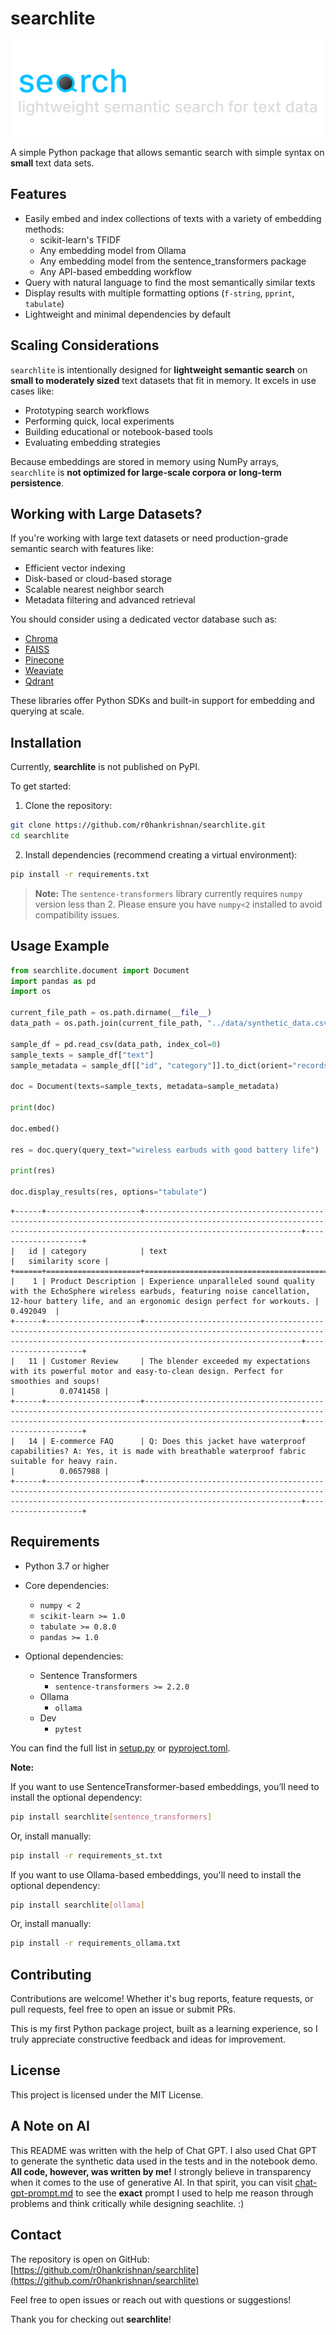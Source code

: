 # searchlite

![searchlite logo](assets/searchlite-no-bg.svg)

A simple Python package that allows semantic search with simple syntax on **small** text data sets.

## Features

- Easily embed and index collections of texts with a variety of embedding methods:
  - scikit-learn's TFIDF
  - Any embedding model from Ollama
  - Any embedding model from the sentence_transformers package
  - Any API-based embedding workflow
- Query with natural language to find the most semantically similar texts
- Display results with multiple formatting options (`f-string`, `pprint`, `tabulate`)
- Lightweight and minimal dependencies by default

## Scaling Considerations

`searchlite` is intentionally designed for **lightweight semantic search** on **small to moderately sized** text datasets that fit in memory. It excels in use cases like:

* Prototyping search workflows
* Performing quick, local experiments
* Building educational or notebook-based tools
* Evaluating embedding strategies

Because embeddings are stored in memory using NumPy arrays, `searchlite` is **not optimized for large-scale corpora or long-term persistence**.

## Working with Large Datasets?

If you're working with large text datasets or need production-grade semantic search with features like:

* Efficient vector indexing
* Disk-based or cloud-based storage
* Scalable nearest neighbor search
* Metadata filtering and advanced retrieval

You should consider using a dedicated vector database such as:

* [Chroma](https://www.trychroma.com/)
* [FAISS](https://github.com/facebookresearch/faiss)
* [Pinecone](https://www.pinecone.io/)
* [Weaviate](https://weaviate.io/)
* [Qdrant](https://qdrant.tech/)

These libraries offer Python SDKs and built-in support for embedding and querying at scale.

## Installation

Currently, **searchlite** is not published on PyPI.

To get started:

1. Clone the repository:

```bash
git clone https://github.com/r0hankrishnan/searchlite.git
cd searchlite
````

2. Install dependencies (recommend creating a virtual environment):

```bash
pip install -r requirements.txt
```

> **Note:** The `sentence-transformers` library currently requires `numpy` version less than 2. Please ensure you have `numpy<2` installed to avoid compatibility issues.

## Usage Example

```python
from searchlite.document import Document
import pandas as pd
import os

current_file_path = os.path.dirname(__file__)
data_path = os.path.join(current_file_path, "../data/synthetic_data.csv")

sample_df = pd.read_csv(data_path, index_col=0)
sample_texts = sample_df["text"]
sample_metadata = sample_df[["id", "category"]].to_dict(orient="records")

doc = Document(texts=sample_texts, metadata=sample_metadata)

print(doc)

doc.embed()

res = doc.query(query_text="wireless earbuds with good battery life")

print(res)

doc.display_results(res, options="tabulate")
```

```
+------+---------------------+-------------------------------------------------------------------------------------------------------------------------------------------------------------------------------+--------------------+
|   id | category            | text                                                                                                                                                                          |   similarity score |
+======+=====================+===============================================================================================================================================================================+====================+
|    1 | Product Description | Experience unparalleled sound quality with the EchoSphere wireless earbuds, featuring noise cancellation, 12-hour battery life, and an ergonomic design perfect for workouts. |          0.492049  |
+------+---------------------+-------------------------------------------------------------------------------------------------------------------------------------------------------------------------------+--------------------+
|   11 | Customer Review     | The blender exceeded my expectations with its powerful motor and easy-to-clean design. Perfect for smoothies and soups!                                                       |          0.0741458 |
+------+---------------------+-------------------------------------------------------------------------------------------------------------------------------------------------------------------------------+--------------------+
|   14 | E-commerce FAQ      | Q: Does this jacket have waterproof capabilities? A: Yes, it is made with breathable waterproof fabric suitable for heavy rain.                                               |          0.0657988 |
+------+---------------------+-------------------------------------------------------------------------------------------------------------------------------------------------------------------------------+--------------------+
```

## Requirements

* Python 3.7 or higher
* Core dependencies:

  * `numpy < 2`
  * `scikit-learn >= 1.0`
  * `tabulate >= 0.8.0`
  * `pandas >= 1.0`

* Optional dependencies:

  * Sentence Transformers
    * `sentence-transformers >= 2.2.0`
  * Ollama
    * `ollama`
  * Dev
    * `pytest`

You can find the full list in [setup.py](setup.py) or [pyproject.toml](pyproject.toml).

**Note:** 

If you want to use SentenceTransformer-based embeddings, you’ll need to install the optional dependency:

```bash
pip install searchlite[sentence_transformers]
```

Or, install manually:

```bash
pip install -r requirements_st.txt
```

If you want to use Ollama-based embeddings, you'll need to install the optional dependency:

```bash
pip install searchlite[ollama]
```

Or, install manually:

```bash
pip install -r requirements_ollama.txt
```

## Contributing

Contributions are welcome! Whether it's bug reports, feature requests, or pull requests, feel free to open an issue or submit PRs.

This is my first Python package project, built as a learning experience, so I truly appreciate constructive feedback and ideas for improvement.

## License

This project is licensed under the MIT License.

## A Note on AI

This README was written with the help of Chat GPT. I also used Chat GPT to generate the synthetic data used in the tests and in the notebook demo. **All code, however, was written by me!** I strongly believe in transparency when it comes to the use of generative AI. In that spirit, you can visit [chat-gpt-prompt.md](chat-gpt-prompt.md) to see the **exact** prompt I used to help me reason through problems and think critically while designing seachlite. :)

## Contact

The repository is open on GitHub:
[https://github.com/r0hankrishnan/searchlite](https://github.com/r0hankrishnan/searchlite)

Feel free to open issues or reach out with questions or suggestions!


Thank you for checking out **searchlite**!
